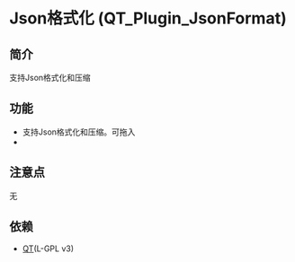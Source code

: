 #  Json格式化 (QT_Plugin_JsonFormat)



## 简介

支持Json格式化和压缩



## 功能

- 支持Json格式化和压缩。可拖入
- 

## 注意点

无



## 依赖

- [QT](http://qt-project.org)(L-GPL v3)

